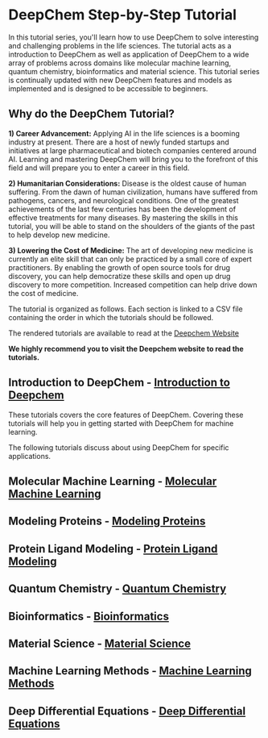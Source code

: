 # DeepChem Step-by-Step Tutorial

In this tutorial series, you'll learn how to use DeepChem to solve interesting
and challenging problems in the life sciences. The tutorial acts as a introduction
to DeepChem as well as application of DeepChem to a wide array of problems
across domains like molecular machine learning,
quantum chemistry, bioinformatics and material science. This tutorial series is
continually updated with new DeepChem features and models as implemented and is
designed to be accessible to beginners.

## Why do the DeepChem Tutorial?

**1) Career Advancement:** Applying AI in the life sciences is a booming
industry at present. There are a host of newly funded startups and initiatives
at large pharmaceutical and biotech companies centered around AI. Learning and
mastering DeepChem will bring you to the forefront of this field and will
prepare you to enter a career in this field.

**2) Humanitarian Considerations:** Disease is the oldest cause of human
suffering. From the dawn of human civilization, humans have suffered from pathogens,
cancers, and neurological conditions. One of the greatest achievements of
the last few centuries has been the development of effective treatments for
many diseases. By mastering the skills in this tutorial, you will be able to
stand on the shoulders of the giants of the past to help develop new
medicine.

**3) Lowering the Cost of Medicine:** The art of developing new medicine is
currently an elite skill that can only be practiced by a small core of expert
practitioners. By enabling the growth of open source tools for drug discovery,
you can help democratize these skills and open up drug discovery to more
competition. Increased competition can help drive down the cost of medicine.




The tutorial is organized as follows. Each section is linked to a CSV file containing the order in which the tutorials
should be followed. 

The rendered tutorials are available to read at the [Deepchem Website](https://deepchem.io/tutorials)

**We highly recommend you to visit the Deepchem website to read the tutorials.**

## Introduction to DeepChem - [Introduction to Deepchem](./website-render-order/1-introduction-to-deepchem.csv)

These tutorials covers the core features of DeepChem. Covering these
tutorials will help you in getting started with DeepChem for machine learning. 



The following tutorials discuss about using DeepChem for specific applications.

## Molecular Machine Learning - [Molecular Machine Learning](./website-render-order/2-molecular-machine-learning.csv)

## Modeling Proteins - [Modeling Proteins](./website-render-order/3-modeling-proteins.csv)

## Protein Ligand Modeling - [Protein Ligand Modeling](./website-render-order/4-protein-ligand-modeling.csv)

## Quantum Chemistry - [Quantum Chemistry](./website-render-order/5-quantum-chemistry.csv)

## Bioinformatics - [Bioinformatics](./website-render-order/6-bioinformatics.csv)

## Material Science - [Material Science](./website-render-order/7-material-science.csv)

## Machine Learning Methods - [Machine Learning Methods](./website-render-order/8-machine-learning-methods.csv)

## Deep Differential Equations - [Deep Differential Equations](./website-render-order/9-deep-differential-equations.csv)
